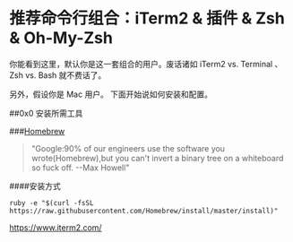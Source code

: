 # 推荐命令行组合：iTerm2 & 插件 & Zsh & Oh-My-Zsh

你能看到这里，默认你是这一套组合的用户。废话诸如 iTerm2 vs. Terminal 、 Zsh vs. Bash 就不费话了。

另外，假设你是 Mac 用户。
下面开始说如何安装和配置。

##0x0 安装所需工具

###[Homebrew](http://brew.sh/)

> "Google:90% of our engineers use the software you wrote(Homebrew),but you can't invert a binary tree on a whiteboard so fuck off. --Max Howell"
 
####安装方式

`ruby -e "$(curl -fsSL https://raw.githubusercontent.com/Homebrew/install/master/install)"`
 

https://www.iterm2.com/